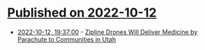 # [Published on 2022-10-12](index.md)

* [2022-10-12, 19:37:00](https://soylentnews.org/article.pl?sid=22/10/12/0519215&from=rss) - [Zipline Drones Will Deliver Medicine by Parachute to Communities in Utah](https://soylentnews.org/article.pl?sid=22/10/12/0519215&from=rss)
